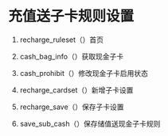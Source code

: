 # 充值送子卡规则设置

1. recharge_ruleset（）首页

2. cash_bag_info（）获取现金子卡

3. cash_prohibit（）修改现金子卡启用状态

4. recharge_cardset（）新增子卡设置

5. recharge_save（）保存子卡设置

6. save_sub_cash（）保存储值送现金子卡规则